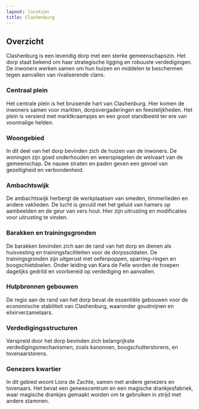 ```yaml
---
layout: location
title: Clashenburg
---
```


## Overzicht
Clashenburg is een levendig dorp met een sterke gemeenschapszin. Het dorp staat bekend om haar strategische ligging en robuuste verdedigingen. De inwoners werken samen om hun huizen en middelen te beschermen tegen aanvallen van rivaliserende clans.

### Centraal plein
Het centrale plein is het bruisende hart van Clashenburg. Hier komen de inwoners samen voor markten, dorpsvergaderingen en feestelijkheden. Het plein is versierd met marktkraampjes en een groot standbeeld ter ere van voormalige helden.

### Woongebied
In dit deel van het dorp bevinden zich de huizen van de inwoners. De woningen zijn goed onderhouden en weerspiegelen de welvaart van de gemeenschap. De nauwe straten en paden geven een gevoel van gezelligheid en verbondenheid.

### Ambachtswijk
De ambachtswijk herbergt de werkplaatsen van smeden, timmerlieden en andere vaklieden. De lucht is gevuld met het geluid van hamers op aambeelden en de geur van vers hout. Hier zijn uitrusting en modificaties voor uitrusting te vinden.

### Barakken en trainingsgronden
De barakken bevinden zich aan de rand van het dorp en dienen als huisvesting en trainingsfaciliteiten voor de dorpssoldaten. De trainingsgronden zijn uitgerust met oefenpoppen, sparring-ringen en boogschietdoelen. Onder leiding van Kara de Felle worden de troepen dagelijks gedrild en voorbereid op verdediging en aanvallen.

### Hulpbronnen gebouwen
De regio aan de rand van het dorp bevat de essentiële gebouwen voor de economische stabiliteit van Clashenburg, waaronder goudmijnen en elixirverzamelaars.

### Verdedigingsstructuren
Verspreid door het dorp bevinden zich belangrijkste verdedigingsmechanismen, zoals kanonnen, boogschutterstorens, en tovenaarstorens.

### Genezers kwartier
In dit gebied woont Liora de Zachte, samen met andere genezers en tovenaars. Het bevat een geneescentrum en een magische drankjesfabriek, waar magische drankjes gemaakt worden om te gebruiken in strijd met andere stammen.